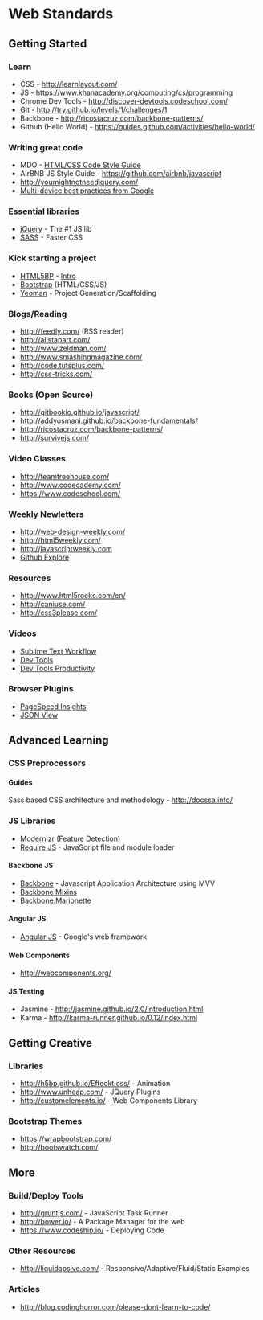 # Web Standards

## Getting Started

### Learn
* CSS - http://learnlayout.com/
* JS - https://www.khanacademy.org/computing/cs/programming
* Chrome Dev Tools - http://discover-devtools.codeschool.com/
* Git - http://try.github.io/levels/1/challenges/1
* Backbone - http://ricostacruz.com/backbone-patterns/
* Github (Hello World) - https://guides.github.com/activities/hello-world/

### Writing great code
* MDO - [HTML/CSS Code Style Guide](http://mdo.github.io/code-guide/)
* AirBNB JS Style Guide - https://github.com/airbnb/javascript
* http://youmightnotneedjquery.com/
* [Multi-device best practices from Google](https://developers.google.com/web/fundamentals/)

### Essential libraries
* [jQuery](http://learn.jquery.com/about-jquery/how-jquery-works/) - The #1 JS lib
* [SASS](http://sass-lang.com) - Faster CSS

### Kick starting  a project
* [HTML5BP](http://html5boilerplate.com/) - [Intro](https://www.youtube.com/watch?v=WkLO-q2wC80)
* [Bootstrap](http://getbootstrap.com/2.3.2/getting-started.html)   (HTML/CSS/JS)
* [Yeoman](http://yeoman.io/) - Project Generation/Scaffolding

### Blogs/Reading
* http://feedly.com/ (RSS reader)
* http://alistapart.com/
* http://www.zeldman.com/
* http://www.smashingmagazine.com/
* http://code.tutsplus.com/
* http://css-tricks.com/

### Books (Open Source)
* http://gitbookio.github.io/javascript/
* http://addyosmani.github.io/backbone-fundamentals/
* http://ricostacruz.com/backbone-patterns/
* http://survivejs.com/

### Video Classes
* http://teamtreehouse.com/
* http://www.codecademy.com/
* https://www.codeschool.com/

### Weekly Newletters
* http://web-design-weekly.com/
* http://html5weekly.com/
* http://javascriptweekly.com
* [Github Explore](https://github.com/explore/subscribe)

### Resources
* http://www.html5rocks.com/en/
* http://caniuse.com/
* http://css3please.com/

### Videos
* [Sublime Text Workflow](https://tutsplus.com/course/improve-workflow-in-sublime-text-2/)
* [Dev Tools](https://www.youtube.com/watch?v=qyM37XKkmKQ)
* [Dev Tools Productivity](https://www.youtube.com/watch?v=kVSo4buDAEE)

### Browser Plugins
* [PageSpeed Insights](https://chrome.google.com/webstore/detail/pagespeed-insights-by-goo/gplegfbjlmmehdoakndmohflojccocli)
* [JSON View](https://chrome.google.com/webstore/detail/jsonview/chklaanhfefbnpoihckbnefhakgolnmc)

## Advanced Learning

### CSS Preprocessors

#### Guides
Sass based CSS architecture and methodology - http://docssa.info/

### JS Libraries
* [Modernizr](http://modernizr.com/) (Feature Detection)
* [Require JS](http://requirejs.org/) - JavaScript file and module loader

#### Backbone JS
* [Backbone](http://backbonejs.org) - Javascript Application Architecture using MVV
* [Backbone Mixins](http://ricostacruz.com/backbone-patterns/#mixins)
* [Backbone.Marionette](http://marionettejs.com/)

#### Angular JS
* [Angular JS](https://angularjs.org/) - Google's web framework

#### Web Components
* http://webcomponents.org/

#### JS Testing
* Jasmine - http://jasmine.github.io/2.0/introduction.html
* Karma - http://karma-runner.github.io/0.12/index.html

## Getting Creative

### Libraries
* http://h5bp.github.io/Effeckt.css/ - Animation
* http://www.unheap.com/ - JQuery Plugins
* http://customelements.io/ - Web Components Library

### Bootstrap Themes
* https://wrapbootstrap.com/
* http://bootswatch.com/


## More

### Build/Deploy Tools
* http://gruntjs.com/ - JavaScript Task Runner
* http://bower.io/ - A Package Manager for the web
* https://www.codeship.io/ - Deploying Code

### Other Resources
* http://liquidapsive.com/ - Responsive/Adaptive/Fluid/Static Examples

### Articles
* http://blog.codinghorror.com/please-dont-learn-to-code/



